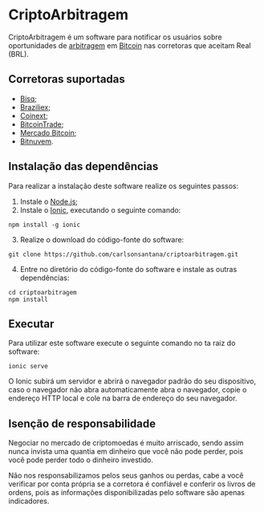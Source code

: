 # CriptoArbitragem

CriptoArbitragem é um software para notificar os usuários sobre oportunidades de [arbitragem](https://pt.wikipedia.org/wiki/Arbitragem_(economia)) em [Bitcoin](https://pt.wikipedia.org/wiki/Bitcoin) nas corretoras que aceitam Real (BRL).

## Corretoras suportadas

* [Bisq](https://bisq.network/pt-pt/);
* [Braziliex](https://braziliex.com/);
* [Coinext](https://coinext.com.br/);
* [BitcoinTrade](https://www.bitcointrade.com.br/pt-BR/);
* [Mercado Bitcoin](https://www.mercadobitcoin.com.br/);
* [Bitnuvem](https://bitnuvem.com/).

## Instalação das dependências

Para realizar a instalação deste software realize os seguintes passos:
1. Instale o [Node.js](https://nodejs.org/pt-br/download/);
2. Instale o [Ionic](https://ionicframework.com/), executando o seguinte comando:
```shell
npm install -g ionic
```
3. Realize o download do código-fonte do software:
```shell
git clone https://github.com/carlsonsantana/criptoarbitragem.git
```
4. Entre no diretório do código-fonte do software e instale as outras dependências:
```shell
cd criptoarbitragem
npm install
```

## Executar

Para utilizar este software execute o seguinte comando no ta raiz do software:
```shell
ionic serve
```

O Ionic subirá um servidor e abrirá o navegador padrão do seu dispositivo, caso o navegador não abra automaticamente abra o navegador, copie o endereço HTTP local e cole na barra de endereço do seu navegador.

## Isenção de responsabilidade

Negociar no mercado de criptomoedas é muito arriscado, sendo assim nunca invista uma quantia em dinheiro que você não pode perder, pois você pode perder todo o dinheiro investido.

Não nos responsabilizamos pelos seus ganhos ou perdas, cabe a você verificar por conta própria se a corretora é confiável e conferir os livros de ordens, pois as informações disponibilizadas pelo software são apenas indicadores.

